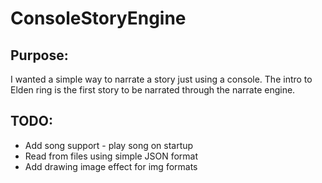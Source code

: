 # ConsoleStoryEngine

## Purpose:
I wanted a simple way to narrate a story just using a console. The intro to Elden ring is the first story to be narrated through the narrate engine.

## TODO:
- Add song support - play song on startup
- Read from files using simple JSON format
- Add drawing image effect for img formats
